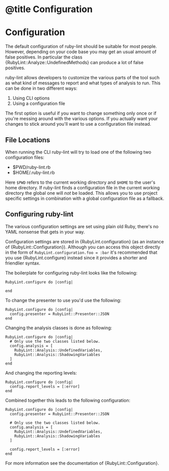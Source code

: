 # @title Configuration
# Configuration

The default configuration of ruby-lint should be suitable for most people.
However, depending on your code base you may get an usual amount of false
positives. In particular the class {RubyLint::Analyze::UndefinedMethods} can
produce a lot of false positives.

ruby-lint allows developers to customize the various parts of the tool such as
what kind of messages to report and what types of analysis to run. This can be
done in two different ways:

1. Using CLI options
2. Using a configuration file

The first option is useful if you want to change something only once or if
you're messing around with the various options. If you actually want your
changes to stick around you'll want to use a configuration file instead.

## File Locations

When running the CLI ruby-lint will try to load one of the following two
configuration files:

* $PWD/ruby-lint.rb
* $HOME/.ruby-lint.rb

Here `$PWD` refers to the current working directory and `$HOME` to the user's
home directory. If ruby-lint finds a configuration file in the current working
directory the global one will *not* be loaded. This allows you to use project
specific settings in combination with a global configuration file as a
fallback.

## Configuring ruby-lint

The various configuration settings are set using plain old Ruby, there's no
YAML nonsense that gets in your way.

Configuration settings are stored in {RubyLint.configuration} (as an instance
of {RubyLint::Configuration}). Although you can access this object directly in
the form of `RubyLint.configuration.foo = :bar` it's recommended that you use
{RubyLint.configure} instead since it provides a shorter and friendlier syntax.

The boilerplate for configuring ruby-lint looks like the following:

    RubyLint.configure do |config|

    end

To change the presenter to use you'd use the following:

    RubyLint.configure do |config|
      config.presenter = RubyLint::Presenter::JSON
    end

Changing the analysis classes is done as following:

    RubyLint.configure do |config|
      # Only use the two classes listed below.
      config.analysis = [
        RubyLint::Analysis::UndefinedVariables,
        RubyLint::Analysis::ShadowingVariables
      ]
    end

And changing the reporting levels:

    RubyLint.configure do |config|
      config.report_levels = [:error]
    end

Combined together this leads to the following configuration:

    RubyLint.configure do |config|
      config.presenter = RubyLint::Presenter::JSON

      # Only use the two classes listed below.
      config.analysis = [
        RubyLint::Analysis::UndefinedVariables,
        RubyLint::Analysis::ShadowingVariables
      ]

      config.report_levels = [:error]
    end

For more information see the documentation of {RubyLint::Configuration}.
